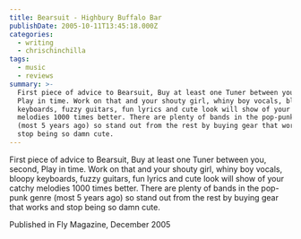 ```yaml
---
title: Bearsuit - Highbury Buffalo Bar
publishDate: 2005-10-11T13:45:18.000Z
categories:
  - writing
  - chrischinchilla
tags:
  - music
  - reviews
summary: >-
  First piece of advice to Bearsuit, Buy at least one Tuner between you, second,
  Play in time. Work on that and your shouty girl, whiny boy vocals, bloopy
  keyboards, fuzzy guitars, fun lyrics and cute look will show of your catchy
  melodies 1000 times better. There are plenty of bands in the pop-punk genre
  (most 5 years ago) so stand out from the rest by buying gear that works and
  stop being so damn cute.
---
```


First piece of advice to Bearsuit, Buy at least one Tuner between you, second, Play in time. Work on that and your shouty girl, whiny boy vocals, bloopy keyboards, fuzzy guitars, fun lyrics and cute look will show of your catchy melodies 1000 times better. There are plenty of bands in the pop-punk genre (most 5 years ago) so stand out from the rest by buying gear that works and stop being so damn cute.

Published in Fly Magazine, December 2005

